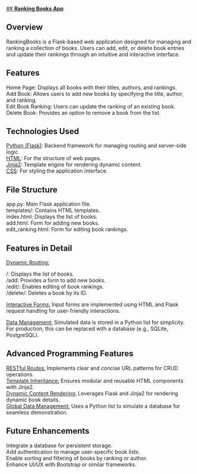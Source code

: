 <u>## **Ranking Books App**</u>
## **Overview**
RankingBooks is a Flask-based web application designed for managing and ranking a collection of books. Users can add, edit, or delete book entries and update their rankings through an intuitive and interactive interface.

## **Features**
Home Page: Displays all books with their titles, authors, and rankings.<br>
Add Book: Allows users to add new books by specifying the title, author, and ranking.<br>
Edit Book Ranking: Users can update the ranking of an existing book.<br>
Delete Book: Provides an option to remove a book from the list.<br>
 
## **Technologies Used**
<u>Python (Flask)</u>: Backend framework for managing routing and server-side logic.<br>
<u>HTML</u>: For the structure of web pages.<br>
<u>Jinja2</u>: Template engine for rendering dynamic content.<br>
<u>CSS</u>: For styling the application interface.<br>

## **File Structure**
app.py: Main Flask application file.<br>
templates/: Contains HTML templates.<br>
index.html: Displays the list of books.<br>
add.html: Form for adding new books.<br>
edit_ranking.html: Form for editing book rankings.<br>

## **Features in Detail**
<u>Dynamic Routing:</u>

/: Displays the list of books.<br>
/add: Provides a form to add new books.<br>
/edit/<id>: Enables editing of book rankings.<br>
/delete/<id>: Deletes a book by its ID.<br>

<u>Interactive Forms:</u>
Input forms are implemented using HTML and Flask request handling for user-friendly interactions.<br>

<u>Data Management:</u>
Simulated data is stored in a Python list for simplicity. For production, this can be replaced with a database (e.g., SQLite, PostgreSQL).<br>

## **Advanced Programming Features**
<u>RESTful Routes:</u> Implements clear and concise URL patterns for CRUD operations.<br>
<u>Template Inheritance:</u> Ensures modular and reusable HTML components with Jinja2.<br>
<u>Dynamic Content Rendering:</u> Leverages Flask and Jinja2 for rendering dynamic book details.<br>
<u>Global Data Management:</u> Uses a Python list to simulate a database for seamless demonstration.<br>

## **Future Enhancements**
Integrate a database for persistent storage.<br>
Add authentication to manage user-specific book lists.<br>
Enable sorting and filtering of books by ranking or author.<br>
Enhance UI/UX with Bootstrap or similar frameworks.<br>
